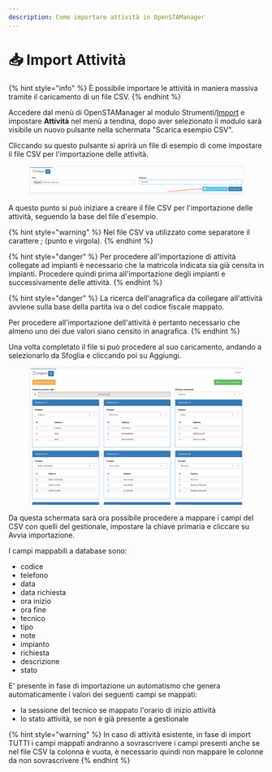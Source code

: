```yaml
---
description: Come importare attività in OpenSTAManager
---
```


# 📥 Import Attività

{% hint style="info" %}
È possibile importare le attività in maniera massiva tramite il caricamento di un file CSV.
{% endhint %}

Accedere dal menù di OpenSTAManager al modulo Strumenti/[Import](./) e impostare **Attività** nel menù a tendina, dopo aver selezionato il modulo sarà visibile un nuovo pulsante nella schermata "Scarica esempio CSV".

Cliccando su questo pulsante si aprirà un file di esempio di come impostare il file CSV per l'importazione delle attività.

<figure><img src="../../../../.gitbook/assets/image (715).png" alt=""><figcaption></figcaption></figure>

A questo punto si può iniziare a creare il file CSV per l'importazione delle attività, seguendo la base del file d'esempio.

{% hint style="warning" %}
Nel file CSV va utilizzato come separatore il carattere _;_ (punto e virgola).
{% endhint %}

{% hint style="danger" %}
Per procedere all'importazione di attività collegate ad impianti è necessario che la matricola indicata sia già censita in impianti. Procedere quindi prima all'importazione degli impianti e successivamente delle attività.
{% endhint %}

{% hint style="danger" %}
La ricerca dell'anagrafica da collegare all'attività avviene sulla base della partita iva o del codice fiscale mappato.&#x20;

Per procedere all'importazione dell'attività è pertanto necessario che almeno uno dei due valori siano censito in anagrafica.&#x20;
{% endhint %}

Una volta completato il file si può procedere al suo caricamento, andando a selezionarlo da Sfoglia e cliccando poi su Aggiungi.

<figure><img src="../../../../.gitbook/assets/image (716).png" alt=""><figcaption></figcaption></figure>

Da questa schermata sarà ora possibile procedere a mappare i campi del CSV con quelli del gestionale, impostare la chiave primaria e cliccare su Avvia importazione.

I campi mappabili a database sono:

* codice
* telefono
* data
* data richiesta
* ora inizio
* ora fine
* tecnico
* tipo
* note
* impianto
* richiesta
* descrizione
* stato

E' presente in fase di importazione un automatismo che genera automaticamente i valori dei seguenti campi se mappati:

* la sessione del tecnico se mappato l'orario di inizio attività
* lo stato attività, se non è già presente a gestionale

{% hint style="warning" %}
In caso di attività esistente, in fase di import TUTTI i campi mappati andranno a sovrascrivere i campi presenti anche se nel file CSV la colonna è vuota, è necessario quindi non mappare le colonne da non sovrascrivere
{% endhint %}

